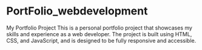 # PortFolio_webdevelopment
My Portfolio Project This is a personal portfolio project that showcases my skills and experience as a web developer. 
The project is built using HTML, CSS, and JavaScript, and is designed to be fully responsive and accessible.
